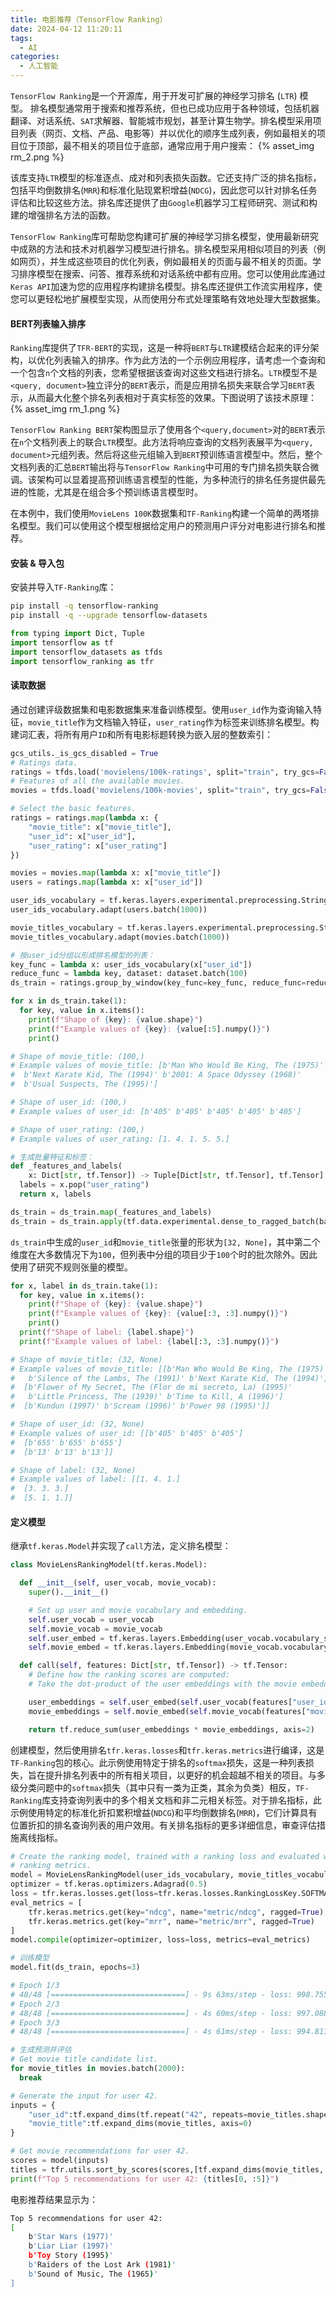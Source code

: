```yaml
---
title: 电影推荐（TensorFlow Ranking）
date: 2024-04-12 11:20:11
tags:
  - AI
categories:
  - 人工智能
---
```

`TensorFlow Ranking`是一个开源库，用于开发可扩展的神经学习排名 (`LTR`) 模型。 排名模型通常用于搜索和推荐系统，但也已成功应用于各种领域，包括机器翻译、对话系统、`SAT`求解器、智能城市规划，甚至计算生物学。排名模型采用项目列表（网页、文档、产品、电影等）并以优化的顺序生成列表，例如最相关的项目位于顶部，最不相关的项目位于底部，通常应用于用户搜索：
{% asset_img rm_2.png %}
<!-- more -->

该库支持`LTR`模型的标准逐点、成对和列表损失函数。它还支持广泛的排名指标，包括平均倒数排名(`MRR`)和标准化贴现累积增益(`NDCG`)，因此您可以针对排名任务评估和比较这些方法。排名库还提供了由`Google`机器学习工程师研究、测试和构建的增强排名方法的函数。

`TensorFlow Ranking`库可帮助您构建可扩展的神经学习排名模型，使用最新研究中成熟的方法和技术对机器学习模型进行排名。排名模型采用相似项目的列表（例如网页），并生成这些项目的优化列表，例如最相关的页面与最不相关的页面。学习排序模型在搜索、问答、推荐系统和对话系统中都有应用。您可以使用此库通过`Keras API`加速为您的应用程序构建排名模型。排名库还提供工作流实用程序，使您可以更轻松地扩展模型实现，从而使用分布式处理策略有效地处理大型数据集。

#### BERT列表输入排序

`Ranking`库提供了`TFR-BERT`的实现，这是一种将`BERT`与`LTR`建模结合起来的评分架构，以优化列表输入的排序。作为此方法的一个示例应用程序，请考虑一个查询和一个包含`n`个文档的列表，您希望根据该查询对这些文档进行排名。`LTR`模型不是`<query, document>`独立评分的`BERT`表示，而是应用排名损失来联合学习`BERT`表示，从而最大化整个排名列表相对于真实标签的效果。下图说明了该技术原理：
{% asset_img rm_1.png %}

`TensorFlow Ranking BERT`架构图显示了使用各个`<query,document>`对的`BERT`表示在`n`个文档列表上的联合`LTR`模型。此方法将响应查询的文档列表展平为`<query, document>`元组列表。然后将这些元组输入到`BERT`预训练语言模型中。然后，整个文档列表的汇总`BERT`输出将与`TensorFlow Ranking`中可用的专门排名损失联合微调。该架构可以显着提高预训练语言模型的性能，为多种流行的排名任务提供最先进的性能，尤其是在组合多个预训练语言模型时。

在本例中，我们使用`MovieLens 100K`数据集和`TF-Ranking`构建一个简单的两塔排名模型。我们可以使用这个模型根据给定用户的预测用户评分对电影进行排名和推荐。

#### 安装 & 导入包

安装并导入`TF-Ranking`库：
```bash
pip install -q tensorflow-ranking
pip install -q --upgrade tensorflow-datasets
```
```python
from typing import Dict, Tuple
import tensorflow as tf
import tensorflow_datasets as tfds
import tensorflow_ranking as tfr
```
#### 读取数据

通过创建评级数据集和电影数据集来准备训练模型。使用`user_id`作为查询输入特征，`movie_title`作为文档输入特征，`user_rating`作为标签来训练排名模型。构建词汇表，将所有用户`ID`和所有电影标题转换为嵌入层的整数索引：
```python
gcs_utils._is_gcs_disabled = True
# Ratings data.
ratings = tfds.load('movielens/100k-ratings', split="train", try_gcs=False)
# Features of all the available movies.
movies = tfds.load('movielens/100k-movies', split="train", try_gcs=False)

# Select the basic features.
ratings = ratings.map(lambda x: {
    "movie_title": x["movie_title"],
    "user_id": x["user_id"],
    "user_rating": x["user_rating"]
})

movies = movies.map(lambda x: x["movie_title"])
users = ratings.map(lambda x: x["user_id"])

user_ids_vocabulary = tf.keras.layers.experimental.preprocessing.StringLookup(mask_token=None)
user_ids_vocabulary.adapt(users.batch(1000))

movie_titles_vocabulary = tf.keras.layers.experimental.preprocessing.StringLookup(mask_token=None)
movie_titles_vocabulary.adapt(movies.batch(1000))

# 按user_id分组以形成排名模型的列表：
key_func = lambda x: user_ids_vocabulary(x["user_id"])
reduce_func = lambda key, dataset: dataset.batch(100)
ds_train = ratings.group_by_window(key_func=key_func, reduce_func=reduce_func, window_size=100)

for x in ds_train.take(1):
  for key, value in x.items():
    print(f"Shape of {key}: {value.shape}")
    print(f"Example values of {key}: {value[:5].numpy()}")
    print()

# Shape of movie_title: (100,)
# Example values of movie_title: [b'Man Who Would Be King, The (1975)' b'Silence of the Lambs, The (1991)'
#  b'Next Karate Kid, The (1994)' b'2001: A Space Odyssey (1968)'
#  b'Usual Suspects, The (1995)']

# Shape of user_id: (100,)
# Example values of user_id: [b'405' b'405' b'405' b'405' b'405']

# Shape of user_rating: (100,)
# Example values of user_rating: [1. 4. 1. 5. 5.]

# 生成批量特征和标签：
def _features_and_labels(
    x: Dict[str, tf.Tensor]) -> Tuple[Dict[str, tf.Tensor], tf.Tensor]:
  labels = x.pop("user_rating")
  return x, labels

ds_train = ds_train.map(_features_and_labels)
ds_train = ds_train.apply(tf.data.experimental.dense_to_ragged_batch(batch_size=32))
```
`ds_train`中生成的`user_id`和`movie_title`张量的形状为`[32, None]`，其中第二个维度在大多数情况下为`100`，但列表中分组的项目少于`100`个时的批次除外。因此使用了研究不规则张量的模型。
```python
for x, label in ds_train.take(1):
  for key, value in x.items():
    print(f"Shape of {key}: {value.shape}")
    print(f"Example values of {key}: {value[:3, :3].numpy()}")
    print()
  print(f"Shape of label: {label.shape}")
  print(f"Example values of label: {label[:3, :3].numpy()}")

# Shape of movie_title: (32, None)
# Example values of movie_title: [[b'Man Who Would Be King, The (1975)'
#   b'Silence of the Lambs, The (1991)' b'Next Karate Kid, The (1994)']
#  [b'Flower of My Secret, The (Flor de mi secreto, La) (1995)'
#   b'Little Princess, The (1939)' b'Time to Kill, A (1996)']
#  [b'Kundun (1997)' b'Scream (1996)' b'Power 98 (1995)']]

# Shape of user_id: (32, None)
# Example values of user_id: [[b'405' b'405' b'405']
#  [b'655' b'655' b'655']
#  [b'13' b'13' b'13']]

# Shape of label: (32, None)
# Example values of label: [[1. 4. 1.]
#  [3. 3. 3.]
#  [5. 1. 1.]]
```
#### 定义模型

继承`tf.keras.Model`并实现了`call`方法，定义排名模型：
```python
class MovieLensRankingModel(tf.keras.Model):

  def __init__(self, user_vocab, movie_vocab):
    super().__init__()

    # Set up user and movie vocabulary and embedding.
    self.user_vocab = user_vocab
    self.movie_vocab = movie_vocab
    self.user_embed = tf.keras.layers.Embedding(user_vocab.vocabulary_size(),64)
    self.movie_embed = tf.keras.layers.Embedding(movie_vocab.vocabulary_size(),64)

  def call(self, features: Dict[str, tf.Tensor]) -> tf.Tensor:
    # Define how the ranking scores are computed: 
    # Take the dot-product of the user embeddings with the movie embeddings.

    user_embeddings = self.user_embed(self.user_vocab(features["user_id"]))
    movie_embeddings = self.movie_embed(self.movie_vocab(features["movie_title"]))

    return tf.reduce_sum(user_embeddings * movie_embeddings, axis=2)
```
创建模型，然后使用排名`tfr.keras.losses`和`tfr.keras.metrics`进行编译，这是`TF-Ranking`包的核心。此示例使用特定于排名的`softmax`损失，这是一种列表损失，旨在提升排名列表中的所有相关项目，以更好的机会超越不相关的项目。与多级分类问题中的`softmax`损失（其中只有一类为正类，其余为负类）相反，`TF-Ranking`库支持查询列表中的多个相关文档和非二元相关标签。对于排名指标，此示例使用特定的标准化折扣累积增益(`NDCG`)和平均倒数排名(`MRR`)，它们计算具有位置折扣的排名查询列表的用户效用。有关排名指标的更多详细信息，审查评估措施离线指标。
```python
# Create the ranking model, trained with a ranking loss and evaluated with
# ranking metrics.
model = MovieLensRankingModel(user_ids_vocabulary, movie_titles_vocabulary)
optimizer = tf.keras.optimizers.Adagrad(0.5)
loss = tfr.keras.losses.get(loss=tfr.keras.losses.RankingLossKey.SOFTMAX_LOSS, ragged=True)
eval_metrics = [
    tfr.keras.metrics.get(key="ndcg", name="metric/ndcg", ragged=True),
    tfr.keras.metrics.get(key="mrr", name="metric/mrr", ragged=True)
]
model.compile(optimizer=optimizer, loss=loss, metrics=eval_metrics)

# 训练模型
model.fit(ds_train, epochs=3)

# Epoch 1/3
# 48/48 [==============================] - 9s 63ms/step - loss: 998.7556 - metric/ndcg: 0.8240 - metric/mrr: 1.0000
# Epoch 2/3
# 48/48 [==============================] - 4s 60ms/step - loss: 997.0884 - metric/ndcg: 0.9172 - metric/mrr: 1.0000
# Epoch 3/3
# 48/48 [==============================] - 4s 61ms/step - loss: 994.8118 - metric/ndcg: 0.9394 - metric/mrr: 1.0000

# 生成预测并评估
# Get movie title candidate list.
for movie_titles in movies.batch(2000):
  break

# Generate the input for user 42.
inputs = {
    "user_id":tf.expand_dims(tf.repeat("42", repeats=movie_titles.shape[0]), axis=0),
    "movie_title":tf.expand_dims(movie_titles, axis=0)
}

# Get movie recommendations for user 42.
scores = model(inputs)
titles = tfr.utils.sort_by_scores(scores,[tf.expand_dims(movie_titles, axis=0)])[0]
print(f"Top 5 recommendations for user 42: {titles[0, :5]}")
```
电影推荐结果显示为：
```bash
Top 5 recommendations for user 42: 
[
    b'Star Wars (1977)' 
    b'Liar Liar (1997)' 
    b'Toy Story (1995)'
    b'Raiders of the Lost Ark (1981)' 
    b'Sound of Music, The (1965)'
]
```